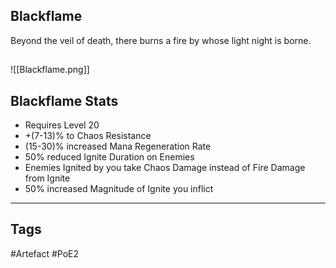 ## Blackflame
Beyond the veil of death, there burns a fire
by whose light night is borne.
##
![[Blackflame.png]]
## Blackflame Stats
- Requires Level 20
- +(7-13)% to Chaos Resistance
- (15-30)% increased Mana Regeneration Rate
- 50% reduced Ignite Duration on Enemies
- Enemies Ignited by you take Chaos Damage instead of Fire Damage from Ignite
- 50% increased Magnitude of Ignite you inflict


---
## Tags
#Artefact
#PoE2